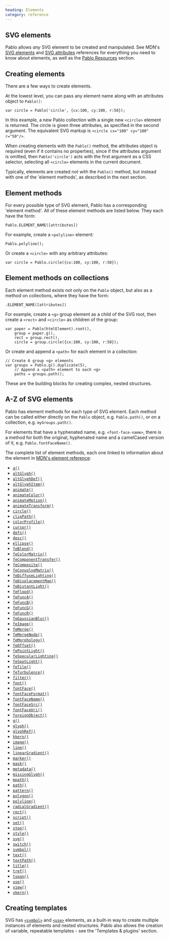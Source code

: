 ```yaml
--- 
heading: Elements
category: reference
---
```


SVG elements
------------

Pablo allows _any_ SVG element to be created and manipulated. See MDN's [SVG elements][mdn-svg-el] and [SVG attributes][mdn-svg-attr] references for everything you need to know about elements, as well as the [Pablo Resources][resources] section.


Creating elements
-----------------

There are a few ways to create elements.

At the lowest level, you can pass any element name along with an attributes object to `Pablo()`:

    var circle = Pablo('circle', {cx:100, cy:100, r:50});

In this example, a new Pablo collection with a single new `<circle>` element is returned. The circle is given three attributes, as specified in the second argument. The equivalent SVG markup is `<circle cx="100" cy="100" r="50"/>`.

When creating elements with the `Pablo()` method, the attributes object is required (even if it contains no properties), since if the attributes argument is omitted, then `Pablo('circle')` acts with the first argument as a CSS selector, selecting all `<circle>` elements in the current document.

Typically, elements are created not with the `Pablo()` method, but instead with one of the 'element methods', as described in the next section.


Element methods
---------------

For every possible type of SVG element, Pablo has a corresponding 'element method'. All of these element methods are listed below. They each have the form:

    Pablo.ELEMENT_NAME([attributes])


For example, create a `<polyline>` element:

    Pablo.polyline();


Or create a `<circle>` with any arbitrary attributes:

    var circle = Pablo.circle({cx:100, cy:100, r:50});


Element methods on collections
------------------------------

Each element method exists not only on the `Pablo` object, but also as a method on collections, where they have the form:

    .ELEMENT_NAME([attributes])

For example, create a `<g>` group element as a child of the SVG root, then create a `<rect>` and `<circle>` as children of the group:

    var paper = Pablo(htmlElement).root(),
        group = paper.g(),
        rect = group.rect(),
        circle = group.circle({cx:100, cy:100, r:50});


Or create and append a `<path>` for each element in a collection:

    // Create 6 group <g> elements
    var groups = Pablo.g().duplicate(5),
        // Append a <path> element to each <g>
        paths = groups.path();


These are the building blocks for creating complex, nested structures.


A-Z of SVG elements
-------------------

Pablo has element methods for each type of SVG element. Each method can be called either directly on the `Pablo` object, e.g. `Pablo.path()`, or on a collection, e.g. `myGroups.path()`.

For elements that have a hyphenated name, e.g. `<font-face-name>`, there is a method for both the original, hyphenated name and a camelCased version of it, e.g. `Pablo.fontFaceName()`.

The complete list of element methods, each one linked to information about the element in [MDN's element reference][mdn-svg-el]:

* [`a()`][a]
* [`altGlyph()`][altGlyph]
* [`altGlyphDef()`][altGlyphDef]
* [`altGlyphItem()`][altGlyphItem]
* [`animate()`][animate]
* [`animateColor()`][animateColor]
* [`animateMotion()`][animateMotion]
* [`animateTransform()`][animateTransform]
* [`circle()`][circle]
* [`clipPath()`][clipPath]
* [`colorProfile()`][color-profile]
* [`cursor()`][cursor]
* [`defs()`][defs]
* [`desc()`][desc]
* [`ellipse()`][ellipse]
* [`feBlend()`][feBlend]
* [`feColorMatrix()`][feColorMatrix]
* [`feComponentTransfer()`][feComponentTransfer]
* [`feComposite()`][feComposite]
* [`feConvolveMatrix()`][feConvolveMatrix]
* [`feDiffuseLighting()`][feDiffuseLighting]
* [`feDisplacementMap()`][feDisplacementMap]
* [`feDistantLight()`][feDistantLight]
* [`feFlood()`][feFlood]
* [`feFuncA()`][feFuncA]
* [`feFuncB()`][feFuncB]
* [`feFuncG()`][feFuncG]
* [`feFuncR()`][feFuncR]
* [`feGaussianBlur()`][feGaussianBlur]
* [`feImage()`][feImage]
* [`feMerge()`][feMerge]
* [`feMergeNode()`][feMergeNode]
* [`feMorphology()`][feMorphology]
* [`feOffset()`][feOffset]
* [`fePointLight()`][fePointLight]
* [`feSpecularLighting()`][feSpecularLighting]
* [`feSpotLight()`][feSpotLight]
* [`feTile()`][feTile]
* [`feTurbulence()`][feTurbulence]
* [`filter()`][filter]
* [`font()`][font]
* [`fontFace()`][font-face]
* [`fontFaceFormat()`][font-face-format]
* [`fontFaceName()`][font-face-name]
* [`fontFaceSrc()`][font-face-src]
* [`fontFaceUri()`][font-face-uri]
* [`foreignObject()`][foreignObject]
* [`g()`][g]
* [`glyph()`][glyph]
* [`glyphRef()`][glyphRef]
* [`hkern()`][hkern]
* [`image()`][image]
* [`line()`][line]
* [`linearGradient()`][linearGradient]
* [`marker()`][marker]
* [`mask()`][mask]
* [`metadata()`][metadata]
* [`missingGlyph()`][missing-glyph]
* [`mpath()`][mpath]
* [`path()`][path]
* [`pattern()`][pattern]
* [`polygon()`][polygon]
* [`polyline()`][polyline]
* [`radialGradient()`][radialGradient]
* [`rect()`][rect]
* [`script()`][script]
* [`set()`][set]
* [`stop()`][stop]
* [`style()`][style]
* [`svg()`][svg]
* [`switch()`][switch]
* [`symbol()`][symbol]
* [`text()`][text]
* [`textPath()`][textPath]
* [`title()`][title]
* [`tref()`][tref]
* [`tspan()`][tspan]
* [`use()`][use]
* [`view()`][view]
* [`vkern()`][vkern]


Creating templates
------------------

SVG has [`<symbol>`][symbol] and [`<use>`][use] elements, as a built-in way to create multiple instances of elements and nested structures. Pablo also allows the creation of variable, repeatable templates - see the 'Templates & plugins' section.


[resources]: http://pablojs.com/resources/#resources
[mdn-svg-el]: https://developer.mozilla.org/en/SVG/Element
[mdn-svg-attr]: https://developer.mozilla.org/en/SVG/Attribute

[a]: https://developer.mozilla.org/en-US/docs/SVG/Element/a
[altGlyph]: https://developer.mozilla.org/en-US/docs/SVG/Element/altGlyph
[altGlyphDef]: https://developer.mozilla.org/en-US/docs/SVG/Element/altGlyphDef
[altGlyphItem]: https://developer.mozilla.org/en-US/docs/SVG/Element/altGlyphItem
[animate]: https://developer.mozilla.org/en-US/docs/SVG/Element/animate
[animateColor]: https://developer.mozilla.org/en-US/docs/SVG/Element/animateColor
[animateMotion]: https://developer.mozilla.org/en-US/docs/SVG/Element/animateMotion
[animateTransform]: https://developer.mozilla.org/en-US/docs/SVG/Element/animateTransform
[circle]: https://developer.mozilla.org/en-US/docs/SVG/Element/circle
[clipPath]: https://developer.mozilla.org/en-US/docs/SVG/Element/clipPath
[color-profile]: https://developer.mozilla.org/en-US/docs/SVG/Element/color-profile
[cursor]: https://developer.mozilla.org/en-US/docs/SVG/Element/cursor
[defs]: https://developer.mozilla.org/en-US/docs/SVG/Element/defs
[desc]: https://developer.mozilla.org/en-US/docs/SVG/Element/desc
[ellipse]: https://developer.mozilla.org/en-US/docs/SVG/Element/ellipse
[feBlend]: https://developer.mozilla.org/en-US/docs/SVG/Element/feBlend
[feColorMatrix]: https://developer.mozilla.org/en-US/docs/SVG/Element/feColorMatrix
[feComponentTransfer]: https://developer.mozilla.org/en-US/docs/SVG/Element/feComponentTransfer
[feComposite]: https://developer.mozilla.org/en-US/docs/SVG/Element/feComposite
[feConvolveMatrix]: https://developer.mozilla.org/en-US/docs/SVG/Element/feConvolveMatrix
[feDiffuseLighting]: https://developer.mozilla.org/en-US/docs/SVG/Element/feDiffuseLighting
[feDisplacementMap]: https://developer.mozilla.org/en-US/docs/SVG/Element/feDisplacementMap
[feDistantLight]: https://developer.mozilla.org/en-US/docs/SVG/Element/feDistantLight
[feFlood]: https://developer.mozilla.org/en-US/docs/SVG/Element/feFlood
[feFuncA]: https://developer.mozilla.org/en-US/docs/SVG/Element/feFuncA
[feFuncB]: https://developer.mozilla.org/en-US/docs/SVG/Element/feFuncB
[feFuncG]: https://developer.mozilla.org/en-US/docs/SVG/Element/feFuncG
[feFuncR]: https://developer.mozilla.org/en-US/docs/SVG/Element/feFuncR
[feGaussianBlur]: https://developer.mozilla.org/en-US/docs/SVG/Element/feGaussianBlur
[feImage]: https://developer.mozilla.org/en-US/docs/SVG/Element/feImage
[feMerge]: https://developer.mozilla.org/en-US/docs/SVG/Element/feMerge
[feMergeNode]: https://developer.mozilla.org/en-US/docs/SVG/Element/feMergeNode
[feMorphology]: https://developer.mozilla.org/en-US/docs/SVG/Element/feMorphology
[feOffset]: https://developer.mozilla.org/en-US/docs/SVG/Element/feOffset
[fePointLight]: https://developer.mozilla.org/en-US/docs/SVG/Element/fePointLight
[feSpecularLighting]: https://developer.mozilla.org/en-US/docs/SVG/Element/feSpecularLighting
[feSpotLight]: https://developer.mozilla.org/en-US/docs/SVG/Element/feSpotLight
[feTile]: https://developer.mozilla.org/en-US/docs/SVG/Element/feTile
[feTurbulence]: https://developer.mozilla.org/en-US/docs/SVG/Element/feTurbulence
[filter]: https://developer.mozilla.org/en-US/docs/SVG/Element/filter
[font]: https://developer.mozilla.org/en-US/docs/SVG/Element/font
[font-face]: https://developer.mozilla.org/en-US/docs/SVG/Element/font-face
[font-face-format]: https://developer.mozilla.org/en-US/docs/SVG/Element/font-face-format
[font-face-name]: https://developer.mozilla.org/en-US/docs/SVG/Element/font-face-name
[font-face-src]: https://developer.mozilla.org/en-US/docs/SVG/Element/font-face-src
[font-face-uri]: https://developer.mozilla.org/en-US/docs/SVG/Element/font-face-uri
[foreignObject]: https://developer.mozilla.org/en-US/docs/SVG/Element/foreignObject
[g]: https://developer.mozilla.org/en-US/docs/SVG/Element/g
[glyph]: https://developer.mozilla.org/en-US/docs/SVG/Element/glyph
[glyphRef]: https://developer.mozilla.org/en-US/docs/SVG/Element/glyphRef
[hkern]: https://developer.mozilla.org/en-US/docs/SVG/Element/hkern
[image]: https://developer.mozilla.org/en-US/docs/SVG/Element/image
[line]: https://developer.mozilla.org/en-US/docs/SVG/Element/line
[linearGradient]: https://developer.mozilla.org/en-US/docs/SVG/Element/linearGradient
[marker]: https://developer.mozilla.org/en-US/docs/SVG/Element/marker
[mask]: https://developer.mozilla.org/en-US/docs/SVG/Element/mask
[metadata]: https://developer.mozilla.org/en-US/docs/SVG/Element/metadata
[missing-glyph]: https://developer.mozilla.org/en-US/docs/SVG/Element/missing-glyph
[mpath]: https://developer.mozilla.org/en-US/docs/SVG/Element/mpath
[path]: https://developer.mozilla.org/en-US/docs/SVG/Element/path
[pattern]: https://developer.mozilla.org/en-US/docs/SVG/Element/pattern
[polygon]: https://developer.mozilla.org/en-US/docs/SVG/Element/polygon
[polyline]: https://developer.mozilla.org/en-US/docs/SVG/Element/polyline
[radialGradient]: https://developer.mozilla.org/en-US/docs/SVG/Element/radialGradient
[rect]: https://developer.mozilla.org/en-US/docs/SVG/Element/rect
[script]: https://developer.mozilla.org/en-US/docs/SVG/Element/script
[set]: https://developer.mozilla.org/en-US/docs/SVG/Element/set
[stop]: https://developer.mozilla.org/en-US/docs/SVG/Element/stop
[style]: https://developer.mozilla.org/en-US/docs/SVG/Element/style
[svg]: https://developer.mozilla.org/en-US/docs/SVG/Element/svg
[switch]: https://developer.mozilla.org/en-US/docs/SVG/Element/switch
[symbol]: https://developer.mozilla.org/en-US/docs/SVG/Element/symbol
[text]: https://developer.mozilla.org/en-US/docs/SVG/Element/text
[textPath]: https://developer.mozilla.org/en-US/docs/SVG/Element/textPath
[title]: https://developer.mozilla.org/en-US/docs/SVG/Element/title
[tref]: https://developer.mozilla.org/en-US/docs/SVG/Element/tref
[tspan]: https://developer.mozilla.org/en-US/docs/SVG/Element/tspan
[use]: https://developer.mozilla.org/en-US/docs/SVG/Element/use
[view]: https://developer.mozilla.org/en-US/docs/SVG/Element/view
[vkern]: https://developer.mozilla.org/en-US/docs/SVG/Element/vkern